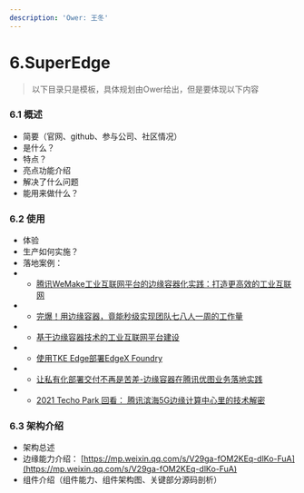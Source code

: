 ```yaml
---
description: 'Ower: 王冬'
---
```


# 6.SuperEdge

> 以下目录只是模板，具体规划由Ower给出，但是要体现以下内容

### 6.1 概述

* 简要（官网、github、参与公司、社区情况）
* 是什么？
* 特点？
* 亮点功能介绍
* 解决了什么问题
* 能用来做什么？

### 6.2 使用

* 体验
* 生产如何实施？
* 落地案例：
* * [腾讯WeMake工业互联网平台的边缘容器化实践：打造更高效的工业互联网](https://mp.weixin.qq.com/s/evalqNiqoM2dly57A0Cgrg)
* * [完爆！用边缘容器，竟能秒级实现团队七八人一周的工作量](https://mp.weixin.qq.com/s/FMO6V1pvG-Xyi9xfBttCQA)
* * [基于边缘容器技术的工业互联网平台建设](https://mp.weixin.qq.com/s?__biz=MzkzNDE3MTc4OA==&mid=2247485924&idx=1&sn=e6e31cc94c286cd90bd4455957cb6ad1&chksm=c2400c07f53785114a60416ab4ae40b7987ce06400c91e4cfb380ba108ace991192831a5e03a&mpshare=1&scene=1&srcid=1228BnTlOKDJrbASAWZ8ZqHa&sharer_sharetime=1609163853965&sharer_shareid=1d93fb5fa2b29b35d135653bdc08e257%C2%ACreplace=true#rd)
* * [使用TKE Edge部署EdgeX Foundry](https://mp.weixin.qq.com/s/0OOBazTMJQh4SXItNaVIMQ)
* * [让私有化部署交付不再是苦差-边缘容器在腾讯优图业务落地实践](https://techo.cloud.tencent.com/2020/index.html?param=&code=023NH1ll2Ie9f64bDknl2SDR4I2NH1ll&state=STATE#/live?subSeminarId=2011280243775719)
* * [2021 Techo Park 回看： 腾讯滨海5G边缘计算中心里的技术解密](https://techo.cloud.tencent.com/2020/index.html?param=&code=023NH1ll2Ie9f64bDknl2SDR4I2NH1ll&state=STATE#/live?subSeminarId=2011280805750135)

### 6.3 架构介绍

* 架构总述
* 边缘能力介绍： [https://mp.weixin.qq.com/s/V29ga-fOM2KEq-dlKo-FuA](https://mp.weixin.qq.com/s/V29ga-fOM2KEq-dlKo-FuA)
* 组件介绍（组件能力、组件架构图、关键部分源码剖析）

